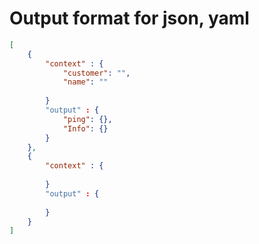 # Output format for json, yaml


```json
[
	{
		"context" : {
			"customer": "",
			"name": "" 
			
		}
		"output" : {
			"ping": {},
			"Info": {}
		}
	},
	{
		"context" : {
		
		}
		"output" : {
		
		}
	}
]
```
